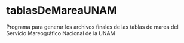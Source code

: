 # tablasDeMareaUNAM
Programa para generar los archivos finales de las tablas de marea del Servicio Mareográfico Nacional de la UNAM
